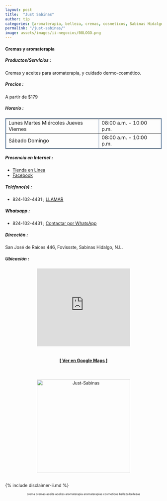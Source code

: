```yaml
---
layout: post
title:  "Just Sabinas"
author: tip
categories: [aromaterapia, belleza, cremas, cosmeticos, Sabinas Hidalgo]
permalink: "/just-sabinas/"
image: assets/images/ii-negocios/08LOGO.png
---
```

#### Cremas y aromaterapia

##### Productos/Servicios :

Cremas y aceites para aromaterapia, y cuidado dermo-cosmético.

##### Precios :

A partir de $179

##### Horario :

<table border="2" bordercolor="#8299b3" cellpadding="4" cellspacing="5">
<colgroup>
    <col width="60%" />
    <col width="40%" />
</colgroup>
    <tbody>
        <tr>
            <td>Lunes Martes Miércoles Jueves Viernes</td>
            <td>08:00 a.m. - 10:00 p.m.</td>
        </tr>
        <tr>
            <td>Sábado Domingo</td>
            <td>08:00 a.m. - 10:00 p.m.</td>
        </tr>
    </tbody>
</table>

##### Presencia en Internet :

- [Tienda en Linea][Tienda]
- [Facebook][FB]

##### Teléfono(s) :

- 824-102-4431 ; [LLAMAR][Tel1]

##### Whatsapp :

- 824-102-4431 ; [Contactar por WhatsApp][WA1]


[Tienda]:https://www.just.com.mx/MARISACARRAZCO
[FB]: https://www.facebook.com/SwissJust-Sabinas-272997430045567/

[Tel1]: tel:+528241024431

[WA1]: https://wa.me/528241024431?text=Hola,%20saludos%20desde%20PiiDO

##### Dirección :

San José de Raíces 446, Fovissste, Sabinas Hidalgo, N.L.

##### Ubicación :

<!--..... MAPAS .....-->
<center>
    <iframe src="https://www.google.com/maps/embed?pb=!1m14!1m8!1m3!1d1785.3163257778679!2d-100.2079149!3d26.4997702!3m2!1i1024!2i768!4f13.1!3m3!1m2!1s0x86623ef333f6d757%3A0x6be545a7a1fc5797!2sSan%20Jos%C3%A9%20de%20Ra%C3%ADces%20446%2C%20Fovissste%2C%2065256%20Sabinas%20Hidalgo%2C%20N.L.!5e0!3m2!1sen!2smx!4v1599980703230!5m2!1sen!2smx" width="300" height="250" frameborder="0" style="border:0;" allowfullscreen="" aria-hidden="false" tabindex="0"></iframe><!--//CAMBIAR : width="300" height="250" acá arriba ^^-->
    <br />
	<br />
	<a href="https://goo.gl/maps/pA5dPjc9ToxBev66A" target="_blank"><h4>[ Ver en Google Maps ]</h4></a><!--//CAMBIAR únicamente URL aquí-->
	<br />
	<br />
</center>
<!--..... /MAPAS .....-->

<!-- ===== 2da IMAGEN ===== --> 
<center>
    <img src="{{ site.baseurl }}/assets/images/ii-negocios/08producto.png" alt="Just-Sabinas" style="height: 300px;"/>
</center>

<br />

<!-- Disclaimer & palabras clave
================================================== -->
{% include disclaimer-ii.md %}
<center>
	<span style="font-size: xx-small;">
		<!--Palabras Clave-->crema cremas aceite aceites aromaterapia aromaterapias cosmeticos belleza bellezas
	</span>
</center>



<!-- END
================================================== -->